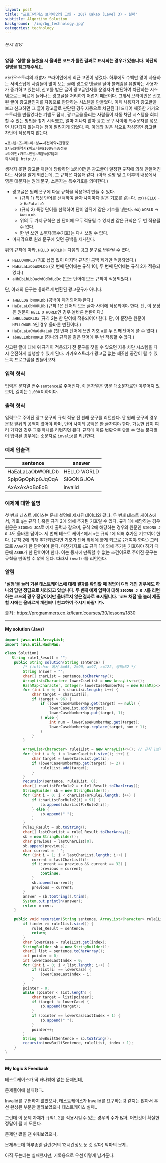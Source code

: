 ```yaml
---
layout: post
title: "프로그래머스 브라이언의 고민 - 2017 Kakao (Level 3) - 실패"
subtitle: Algorithm Solution
background: '/img/bg_technology.jpg'
categories: technology
---
```


###### 문제 설명

**알림: '실행'을 눌렀을 시 올바른 코드가 틀린 결과로 표시되는 경우가 있습니다. 하단의 설명을 참고해주세요.**

카카오스토리의 개발자 브라이언에게 최근 고민이 생겼다. 하루에도 수백만 명이 사용하는 서비스답게 사람들이 많이 보는 글에 광고성 댓글을 달아 불쾌감을 유발하는 사용자가 증가하고 있는데, 신고를 받은 글이 광고글인지를 운영자가 판단하여 차단하는 시스템으로는 빠르게 늘어나는 광고글을 처리하기 어렵기 때문이다. 그래서 브라이언은 신고된 글이 광고글인지를 자동으로 판단하는 시스템을 만들었다. 이제 사용자가 광고글을 보고 신고하면 그 글이 광고글로 판단된 경우 자동으로 차단된다! 드디어 깨끗한 카카오스토리를 만들었다는 기쁨도 잠시, 광고글을 올리는 사람들이 자동 차단 시스템을 회피할 수 있는 방법을 찾기 시작했고, 얼마 지나지 않아 광고 문구 사이에 특수문자를 넣으면 차단되지 않는다는 점이 알려지게 되었다. 즉, 아래와 같은 식으로 작성하면 광고글 차단이 적용되지 않는다.

```
♚프☆렌☆즈☆레☆이☆싱♚★사전예약★진행중
$지금$예약시♜이모티콘♜100%※증정※
★라이언★카트♨전원♨획@득@기@회
즉시이동 http://...
```

생각지 못한 광고글 패턴에 당황하던 브라이언은 광고글이 일정한 규칙에 의해 만들어진다는 사실을 알게 되었는데, 그 규칙은 다음과 같다.
(아래 설명 및 그 이후의 내용에서 영문 대문자는 원래 문구, 소문자는 특수기호를 의미한다.)

- 광고글은 원래 문구에 다음 규칙을 적용하여 만들 수 있다.
  - (규칙 1) 특정 단어를 선택하여 글자 사이마다 같은 기호를 넣는다. ex) `HELLO` -> `HaEaLaLaO`
  - (규칙 2) 특정 단어를 선택하여 단어 앞뒤에 같은 기호를 넣는다. ex) `WORLD` -> `bWORLDb`
  - 위의 두 가지 규칙은 한 단어에 모두 적용될 수 있지만 같은 규칙은 두 번 적용될 수 없다.
  - 한 번 쓰인 소문자(특수기호)는 다시 쓰일 수 없다.
- 마지막으로 원래 문구에 있던 공백을 제거한다.

위의 규칙에 따라, `HELLO WORLD`는 다음의 광고 문구로 변환될 수 있다.

- `HELLOWORLD` (기호 삽입 없이 마지막 규칙인 공백 제거만 적용되었다.)
- `HaEaLaLaObWORLDb` (첫 번째 단어에는 규칙 1이, 두 번째 단어에는 규칙 2가 적용되었다.)
- `aHbEbLbLbOacWdOdRdLdDc` (모든 단어에 모든 규칙이 적용되었다.)

단, 아래의 문구는 올바르게 변환된 광고문구가 아니다.

- `aHELLOa bWORLDb` (공백이 제거되어야 한다.)
- `HaEaLaLObWORLDb` (규칙 1은 단어의 모든 글자 사이에 적용되어야 한다. 단, 이 문장은 원문이 `HELL O WORLD`인 경우 올바른 변환이다.)
- `aHELLOWORLDa` (규칙 2는 한 단어에 적용되어야 한다. 단, 이 문장은 원문이 `HELLOWORLD`인 경우 올바른 변환이다.)
- `HaEaLaLaOWaOaRaLaD` (첫 번째 단어에 쓰인 기호 `a`를 두 번째 단어에 쓸 수 없다.)
- `abHELLObaWORLD` (하나의 규칙을 같은 단어에 두 번 적용할 수 없다.)

신고된 글에 대해 위 규칙이 적용되기 전 문구를 찾을 수 있으면 자동 차단 시스템을 다시 온전하게 실행할 수 있게 된다. 카카오스토리가 광고글 없는 깨끗한 공간이 될 수 있도록 프로그램을 만들어보자.

### 입력 형식

입력은 문자열 변수 `sentence`로 주어진다. 이 문자열은 영문 대소문자로만 이루어져 있으며, 길이는 `1,000` 이하이다.

### 출력 형식

입력으로 주어진 광고 문구의 규칙 적용 전 원래 문구를 리턴한다. 단 원래 문구의 경우 문장 앞뒤의 공백이 없어야 하며, 단어 사이의 공백은 한 글자여야 한다. 가능한 답이 여러 가지인 경우 그중 하나를 리턴하면 된다. 규칙에 따른 변환으로 만들 수 없는 문자열이 입력된 경우에는 소문자로 `invalid`를 리턴한다.

### 예제 입출력

| sentence         | answer      |
| ---------------- | ----------- |
| HaEaLaLaObWORLDb | HELLO WORLD |
| SpIpGpOpNpGJqOqA | SIGONG JOA  |
| AxAxAxAoBoBoB    | invalid     |

### 예제에 대한 설명

첫 번째 테스트 케이스는 문제 설명에 제시된 데이터와 같다.
두 번째 테스트 케이스에서, 기호 `q`는 규칙 1, 혹은 규칙 2에 의해 추가된 기호일 수 있다. 규칙 1에 해당하는 경우 원문은 `SIGONG JOA`로 예제 출력과 같으며, 규칙 2에 해당하는 경우의 원문인 `SIGONG J O A`도 올바른 답이다.
세 번째 테스트 케이스에서 `x`는 규칙 1에 의해 추가된 기호여야 한다. (규칙 2에 의해 추가되었다면 기호가 단어 앞뒤에 붙게 되므로 2개여야 한다.) 그러므로 `AAAA`가 한 단어여야 한다. 마찬가지로 `o`도 규칙 1에 의해 추가된 기호여야 하기 때문에 `ABBB`가 한 단어여야 한다. 이는 동시에 만족할 수 없는 조건이므로 주어진 문구는 규칙을 만족할 수 없게 된다. 따라서 `invalid`를 리턴한다.

### 알림

**'실행'을 눌러 기본 테스트케이스에 대해 결과를 확인할 때 정답이 여러 개인 경우에도 하나의 답만 정답으로 처리되고 있습니다. 두 번째 예제 입력에 대해 `SIGONG J O A`를 리턴하는 코드의 경우 정답이지만 올바르지 않은 결과로 표시됩니다. '코드 채점'을 눌러 제출할 시에는 올바르게 채점되니 참고하여 주시기 바랍니다.**

출처 : https://programmers.co.kr/learn/courses/30/lessons/1830



---



#### My solution (Java)

```java
import java.util.ArrayList;
import java.util.HashMap;

class Solution{
   String rule1_Result = "";
    public String solution(String sentence) {
        /* (int)char 에서 A=65, Z=90, a=97, z=122, 공백=32 */
        String answer = "";
        char[] charList = sentence.toCharArray();
        ArrayList<Character> lowerCaseList = new ArrayList<>();
        HashMap<Character, Integer> lowerCaseNumberMap = new HashMap<>();
        for (int i = 0; i < charList.length; i++) {
            char target = charList[i];
            if (target > 96) {
                if (lowerCaseNumberMap.get(target) == null) {
                    lowerCaseList.add(target);
                    lowerCaseNumberMap.put(target, 1);
                } else {
                    int num = lowerCaseNumberMap.get(target);
                    lowerCaseNumberMap.replace(target, num + 1);
                }
            }
        }

        ArrayList<Character> rule1List = new ArrayList<>(); // 규칙 1번에 해당되는 소문자 모두 다 담음
        for (int i = 0; i < lowerCaseList.size(); i++) {
            char target = lowerCaseList.get(i);
            if (lowerCaseNumberMap.get(target) != 2) {
                rule1List.add(target);
            }
        }
        recursion(sentence, rule1List, 0);
        char[] charListForRule2 = rule1_Result.toCharArray();
        StringBuilder sb = new StringBuilder();
        for (int i = 0; i < charListForRule2.length; i++) {
            if (charListForRule2[i] < 91) {
                sb.append(charListForRule2[i]);
            } else {
                sb.append(" ");
            }
        }
        rule1_Result = sb.toString();
        char[] lastCharList = rule1_Result.toCharArray();
        sb = new StringBuilder();
        char previous = lastCharList[0];
        sb.append(previous);
        char current = ' ';
        for (int i = 1; i < lastCharList.length; i++) {
            current = lastCharList[i];
            if (current == previous && current == 32) {
                previous = current;
                continue;
            }
            sb.append(current);
            previous = current;
        }
        answer = sb.toString().trim();
        System.out.println(answer);
        return answer;
    }

    public void recursion(String sentence, ArrayList<Character> rule1List, int index) {
        if (index >= rule1List.size()) {
            rule1_Result = sentence;
            return;
        }
        char lowerCase = rule1List.get(index);
        StringBuilder sb = new StringBuilder();
        char[] list = sentence.toCharArray();
        int pointer = 0;
        int lowerCaseLastIndex = 0;
        for (int i = 0; i < list.length; i++) {
            if (list[i] == lowerCase) {
                lowerCaseLastIndex = i;
            }
        }
        pointer = 0;
        while (pointer < list.length) {
            char target = list[pointer];
            if (target != lowerCase) {
                sb.append(target);
            }
            if (pointer == lowerCaseLastIndex + 1) {
                sb.append(" ");
            }
            pointer++;
        }
        String newBuiltSentence = sb.toString();
        recursion(newBuiltSentence, rule1List, index + 1);
    }
}

```



---

#### My logic & Feedback

테스트케이스가 딱 하나밖에 없는 문제인데,

문제풀이에 실패했다..

Invalid를 구현하지 않았으나, 테스트케이스가 Invalid를 요구하는것 같지는 않아서 우선 완성된 부분만 돌려보았으나 테스트케이스 실패..

그런데 이 문제 자체가 규칙1, 2를 적용시킬 수 있는 경우의 수가 많아, 어떤것이 확실한 정답이 될 지 모른다.

문제만 봤을 땐 쉬워보였으나, 

문제푸는데 하루종일 걸린(거의 12시간정도 푼 것 같다) 악마의 문제..

아직 푸는데는 실패했지만, 기록용으로 우선 이렇게 남겨둔다.